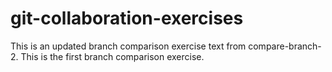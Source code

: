 # git-collaboration-exercises


This is an updated branch comparison exercise text from compare-branch-2. This is the first branch comparison exercise.
